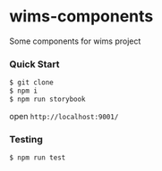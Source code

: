# wims-components

Some components for wims project

### Quick Start

```bash
$ git clone 
$ npm i
$ npm run storybook
```
open `http://localhost:9001/`

### Testing

```bash
$ npm run test
```

